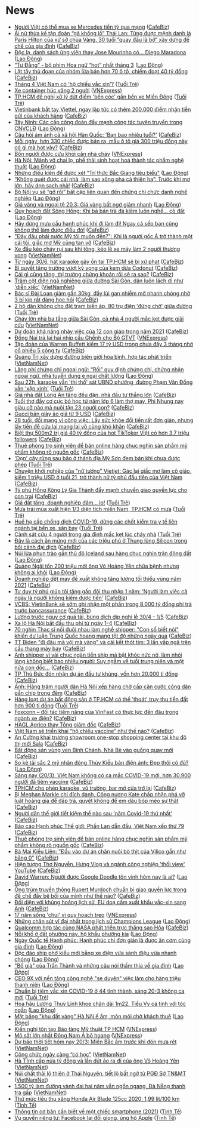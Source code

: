 # News

- [Người Việt có thể mua xe Mercedes tiền tỷ qua mạng](https://cafebiz.vn/nguoi-viet-co-the-mua-xe-mercedes-tien-ty-qua-mang-20210320090342772.chn) ([CafeBiz](https://cafebiz.vn))
- [Ái nữ thừa kế tập đoàn “gã khổng lồ” Thái Lan: Từng được mệnh danh là Paris Hilton của xứ sở chùa Vàng, 30 tuổi “quay đầu là bờ” xây dựng đế chế của gia đình](https://cafebiz.vn/ai-nu-thua-ke-tap-doan-ga-khong-lo-thai-lan-tung-duoc-menh-danh-la-paris-hilton-cua-xu-so-chua-vang-30-tuoi-quay-dau-la-bo-xay-dung-de-che-cua-gia-dinh-20210320092243353.chn) ([CafeBiz](https://cafebiz.vn))
- [Độc lạ, danh sách ứng viên thay Jose Mourinho có… Diego Maradona](https://laodong.vn/bong-da-quoc-te/doc-la-danh-sach-ung-vien-thay-jose-mourinho-co-diego-maradona-891022.ldo) ([Lao Động](https://laodong.vn))
- [“Tư Đằng” - bộ phim Hoa ngữ “hot” nhất tháng 3](https://laodong.vn/van-hoa-giai-tri/tu-dang-bo-phim-hoa-ngu-hot-nhat-thang-3-890953.ldo) ([Lao Động](https://laodong.vn))
- [Lật tẩy thủ đoạn của nhóm lừa bán hơn 70 ô tô, chiếm đoạt 40 tỷ đồng](https://cafebiz.vn/lat-tay-thu-doan-cua-nhom-lua-ban-hon-70-o-to-chiem-doat-40-ty-dong-20210320105233786.chn) ([CafeBiz](https://cafebiz.vn))
- [Tháng 4 Việt Nam có 'hộ chiếu vắc xin'?](https://tuoitre.vn/thang-4-viet-nam-co-ho-chieu-vac-xin-2021032007525545.htm) ([Tuổi Trẻ](https://tuoitre.vn))
- [Xe container húc văng 2 người](https://vnexpress.net/xe-container-huc-vang-2-nguoi-4251305.html) ([VNExpress](https://vnexpress.net))
- [TP.HCM đề nghị xử lý dứt điểm 'bến cóc' gần bến xe Miền Đông](https://tuoitre.vn/tp-hcm-de-nghi-xu-ly-dut-diem-ben-coc-gan-ben-xe-mien-dong-20210320101217039.htm) ([Tuổi Trẻ](https://tuoitre.vn))
- [Vietinbank bắt tay Viettel, ngay lập tức có thêm 200.000 điểm nhận tiền gửi của khách hàng](https://cafebiz.vn/vietinbank-bat-tay-viettel-ngay-lap-tuc-co-them-200000-diem-nhan-tien-gui-cua-khach-hang-20210320103551783.chn) ([CafeBiz](https://cafebiz.vn))
- [Tây Ninh: Các cấp công đoàn đẩy mạnh công tác tuyên truyền trong CNVCLĐ](https://laodong.vn/cong-doan/tay-ninh-cac-cap-cong-doan-day-manh-cong-tac-tuyen-truyen-trong-cnvcld-891024.ldo) ([Lao Động](https://laodong.vn))
- [Câu hỏi ám ảnh cả xã hội Hàn Quốc: 'Bạn bao nhiêu tuổi?'](https://cafebiz.vn/cau-hoi-am-anh-ca-xa-hoi-han-quoc-ban-bao-nhieu-tuoi-20210319112243448.chn) ([CafeBiz](https://cafebiz.vn))
- [Mỗi ngày, hơn 330 chiếc được bán ra, mẫu ô tô giá 300 triệu đồng này có gì mà hot vậy?](https://cafebiz.vn/moi-ngay-hon-330-chiec-duoc-ban-ra-mau-o-to-gia-300-trieu-dong-nay-co-gi-ma-hot-vay-20210320090120156.chn) ([CafeBiz](https://cafebiz.vn))
- [Bốn người được cứu khỏi căn nhà cháy](https://vnexpress.net/bon-nguoi-duoc-cuu-khoi-can-nha-chay-4251303.html) ([VNExpress](https://vnexpress.net))
- [Hà Nội: Mảnh vỡ chai lọ, phế thải sinh hoạt hoá thành tác phẩm nghệ thuật](https://laodong.vn/ban-doc/ha-noi-manh-vo-chai-lo-phe-thai-sinh-hoat-hoa-thanh-tac-pham-nghe-thuat-891004.ldo) ([Lao Động](https://laodong.vn))
- [Những điều kiện để được xét “Trí thức Bắc Giang tiêu biểu&quot;](https://laodong.vn/giao-duc/nhung-dieu-kien-de-duoc-xet-tri-thuc-bac-giang-tieu-bieu-891015.ldo) ([Lao Động](https://laodong.vn))
- [“Không quét được cái nhà, làm sao xông pha cả thiên hạ”: Trước khi mơ lớn, hãy dọn sạch nhà!](https://cafebiz.vn/khong-quet-duoc-cai-nha-lam-sao-xong-pha-ca-thien-ha-truoc-khi-mo-lon-hay-don-sach-nha-20210315091751592.chn) ([CafeBiz](https://cafebiz.vn))
- [Bộ Nội vụ sẽ “gỡ rối” bất cập liên quan đến chứng chỉ chức danh nghề nghiệp](https://laodong.vn/giao-duc/bo-noi-vu-se-go-roi-bat-cap-lien-quan-den-chung-chi-chuc-danh-nghe-nghiep-890927.ldo) ([Lao Động](https://laodong.vn))
- [Giá vàng và ngoại tệ 20.3: Giá vàng bất ngờ giảm nhanh](https://laodong.vn/video/gia-vang-va-ngoai-te-203-gia-vang-bat-ngo-giam-nhanh-891018.ldo) ([Lao Động](https://laodong.vn))
- [Quy hoạch đất Sông Hồng: Khi bà bán trà đá kiêm luôn nghề... cò đất](https://laodong.vn/bat-dong-san/quy-hoach-dat-song-hong-khi-ba-ban-tra-da-kiem-luon-nghe-co-dat-890504.ldo) ([Lao Động](https://laodong.vn))
- [Hãy dừng mưu cầu hạnh phúc khi đi làm đi! Ngay cả sếp bạn cũng không thể làm được điều đó!](https://cafebiz.vn/hay-dung-muu-cau-hanh-phuc-khi-di-lam-di-ngay-ca-sep-ban-cung-khong-the-lam-duoc-dieu-do-20210320100701417.chn) ([CafeBiz](https://cafebiz.vn))
- ["Đây đâu phải nước Mỹ tôi muốn đến?": Khi là người gốc Á trở thành một cái tội, giấc mơ Mỹ cũng tan vỡ](https://cafebiz.vn/day-dau-phai-nuoc-my-toi-muon-den-khi-la-nguoi-goc-a-tro-thanh-mot-cai-toi-giac-mo-my-cung-tan-vo-20210320100555029.chn) ([CafeBiz](https://cafebiz.vn))
- [Xe đầu kéo cháy rụi sau khi tông, kéo lê xe máy làm 2 người thương vong](http://vietnamnet.vn/vn/thoi-su/an-toan-giao-thong/xe-dau-keo-chay-rui-sau-khi-tong-keo-le-xe-may-lam-2-nguoi-thuong-vong-721042.html) ([VietNamNet](https://vietnamnet.vn))
- [Từ ngày 30/6, hát karaoke gây ồn tại TP.HCM sẽ bị xử phạt](https://cafebiz.vn/tu-ngay-30-6-hat-karaoke-gay-on-tai-tphcm-se-bi-xu-phat-20210320100022786.chn) ([CafeBiz](https://cafebiz.vn))
- [Bí quyết tăng trưởng vượt kỳ vọng của kem dừa Codonut](https://cafebiz.vn/bi-quyet-tang-truong-vuot-ky-vong-cua-kem-dua-codonut-20210319171541247.chn) ([CafeBiz](https://cafebiz.vn))
- [Cái gì cũng tăng, thị trường chứng khoán rồi sẽ ra sao?](https://cafebiz.vn/cai-gi-cung-tang-thi-truong-chung-khoan-roi-se-ra-sao-20210320095736457.chn) ([CafeBiz](https://cafebiz.vn))
- [Trăm cột điện ngả nghiêng giữa đường Sài Gòn, dân luồn lách đi như 'diễn xiếc'](http://vietnamnet.vn/vn/thoi-su/an-toan-giao-thong/tram-cot-dien-nga-nghieng-giua-duong-sai-gon-dan-luon-lach-di-nhu-dien-xiec-721031.html) ([VietNamNet](https://vietnamnet.vn))
- [Bác sĩ Đài Loan giảm gần 30kg, đẩy lùi gan nhiễm mỡ nhanh chóng nhờ 3 bí kíp rất đáng học hỏi](https://cafebiz.vn/bac-si-dai-loan-giam-gan-30kg-day-lui-gan-nhiem-mo-nhanh-chong-nho-3-bi-kip-rat-dang-hoc-hoi-20210320091928036.chn) ([CafeBiz](https://cafebiz.vn))
- [2 hộ dân không cho đặt trạm biến áp, 80 trụ điện 'đứng chờ' giữa đường](https://tuoitre.vn/2-ho-dan-khong-cho-dat-tram-bien-ap-80-tru-dien-dung-cho-giua-duong-2021032009271224.htm) ([Tuổi Trẻ](https://tuoitre.vn))
- [Cháy lớn nhà ba tầng giữa Sài Gòn, cả nhà 4 người mắc kẹt được giải cứu](http://vietnamnet.vn/vn/thoi-su/chay-lon-nha-ba-tang-giua-sai-gon-ca-nha-4-nguoi-mac-ket-duoc-giai-cuu-721010.html) ([VietNamNet](https://vietnamnet.vn))
- [Dự đoán khả năng nhảy việc của 12 con giáp trong năm 2021](https://cafebiz.vn/du-doan-kha-nang-nhay-viec-cua-12-con-giap-trong-nam-2021-20210319093921419.chn) ([CafeBiz](https://cafebiz.vn))
- [Đồng Nai trả lại hai nhịp cầu Ghềnh cho Bộ GTVT](https://vnexpress.net/dong-nai-tra-lai-hai-nhip-cau-ghenh-cho-bo-gtvt-4251018.html) ([VNExpress](https://vnexpress.net))
- [Tập đoàn của Warren Buffett kiếm 17 tỷ USD trong chưa đầy 3 tháng nhờ cổ phiếu 5 công ty](https://cafebiz.vn/tap-doan-cua-warren-buffett-kiem-17-ty-usd-trong-chua-day-3-thang-nho-co-phieu-5-cong-ty-20210320084955253.chn) ([CafeBiz](https://cafebiz.vn))
- [Quảng Trị xây dựng đường biên giới hòa bình, hợp tác phát triển](http://vietnamnet.vn/vn/thoi-su/quoc-phong/quang-tri-xay-dung-duong-bien-gioi-hoa-binh-hop-tac-phat-trien-721032.html) ([VietNamNet](https://vietnamnet.vn))
- [Lãng phí chứng chỉ ngoại ngữ: “Rối” quy định chứng chỉ, chứng nhận ngoại ngữ, nhà tuyển dụng e ngại chất lượng](https://laodong.vn/xa-hoi/lang-phi-chung-chi-ngoai-ngu-roi-quy-dinh-chung-chi-chung-nhan-ngoai-ngu-nha-tuyen-dung-e-ngai-chat-luong-890885.ldo) ([Lao Động](https://laodong.vn))
- [Sau 22h, karaoke vẫn 'thi thố' sát UBND phường, đường Phạm Văn Đồng vẫn 'xập xình'](https://tuoitre.vn/sau-22h-karaoke-van-thi-tho-sat-ubnd-phuong-duong-pham-van-dong-van-xap-xinh-20210320081127948.htm) ([Tuổi Trẻ](https://tuoitre.vn))
- [Giá nhà đất Long An tăng đều đặn, nhà đầu tư thắng lớn](https://cafebiz.vn/gia-nha-dat-long-an-tang-deu-dan-nha-dau-tu-thang-lon-20210320074548329.chn) ([CafeBiz](https://cafebiz.vn))
- [Tuổi thơ đầy cơ cực bỏ học từ năm lớp 6 làm thợ may, Phi Nhung nay giàu cỡ nào mà nuôi tận 23 người con?](https://cafebiz.vn/tuoi-tho-day-co-cuc-bo-hoc-tu-nam-lop-6-lam-tho-may-phi-nhung-nay-giau-co-nao-ma-nuoi-tan-23-nguoi-con-20210320091722672.chn) ([CafeBiz](https://cafebiz.vn))
- [Gucci bán giày ảo giá từ 9 USD](https://cafebiz.vn/gucci-ban-giay-ao-gia-tu-9-usd-20210320085221082.chn) ([CafeBiz](https://cafebiz.vn))
- [28 tuổi, đổi mạng vì công việc: Lấy sức khỏe đổi tiền rất đơn giản, nhưng lấy tiền để cứu lại mạng lại vô cùng khó khăn](https://cafebiz.vn/28-tuoi-doi-mang-vi-cong-viec-lay-suc-khoe-doi-tien-rat-don-gian-nhung-lay-tien-de-cuu-lai-mang-lai-vo-cung-kho-khan-20210319163133023.chn) ([CafeBiz](https://cafebiz.vn))
- [Biệt thự 500m2 trị giá 40 tỷ đồng của hot TikToker Việt có hơn 3.7 triệu followers](https://cafebiz.vn/biet-thu-500m2-tri-gia-40-ty-dong-cua-hot-tiktoker-viet-co-hon-37-trieu-followers-20210320091410129.chn) ([CafeBiz](https://cafebiz.vn))
- [Thuê phòng trọ sinh viên để bán online hàng chục nghìn sản phẩm mỹ phẩm không rõ nguồn gốc](https://cafebiz.vn/thue-phong-tro-sinh-vien-de-ban-online-hang-chuc-nghin-san-pham-my-pham-khong-ro-nguon-goc-20210320073046033.chn) ([CafeBiz](https://cafebiz.vn))
- ['Dọn' cây rừng sau bão ở thánh địa Mỹ Sơn đem bán khi chưa được phép](https://tuoitre.vn/don-cay-rung-sau-bao-o-thanh-dia-my-son-dem-ban-khi-chua-duoc-phep-2021032009164827.htm) ([Tuổi Trẻ](https://tuoitre.vn))
- [Chuyện khởi nghiệp của "nữ tướng" Vietjet: Gác lại giấc mơ làm cô giáo, kiếm 1 triệu USD ở tuổi 21, trở thành nữ tỷ phú đầu tiên của Việt Nam](https://cafebiz.vn/chuyen-khoi-nghiep-cua-nu-tuong-vietjet-gac-lai-giac-mo-lam-co-giao-kiem-1-trieu-usd-o-tuoi-21-tro-thanh-nu-ty-phu-dau-tien-cua-viet-nam-20210315091206592.chn) ([CafeBiz](https://cafebiz.vn))
- [Tỷ phú Hồng Kông Lý Gia Thành đẩy mạnh chuyển giao quyền lực cho con trai](https://cafebiz.vn/ty-phu-hong-kong-ly-gia-thanh-day-manh-chuyen-giao-quyen-luc-cho-con-trai-20210319134940954.chn) ([CafeBiz](https://cafebiz.vn))
- [Giá đất tăng, doanh nghiệp đâm... lo!](https://tuoitre.vn/gia-dat-tang-doanh-nghiep-dam-lo-20210320081344315.htm) ([Tuổi Trẻ](https://tuoitre.vn))
- [Mưa trái mùa xuất hiện 1/3 diện tích miền Nam, TP.HCM có mưa](https://tuoitre.vn/mua-trai-mua-xuat-hien-1-3-dien-tich-mien-nam-tphcm-co-mua-20210320082856402.htm) ([Tuổi Trẻ](https://tuoitre.vn))
- [Huế hạ cấp chống dịch COVID-19, dừng các chốt kiểm tra y tế liên ngành tại bến xe, sân bay](https://tuoitre.vn/hue-ha-cap-chong-dich-covid-19-dung-cac-chot-kiem-tra-y-te-lien-nganh-tai-ben-xe-san-bay-20210319092502441.htm) ([Tuổi Trẻ](https://tuoitre.vn))
- [Cảnh sát cứu 4 người trong gia đình mắc kẹt lúc cháy nhà](https://tuoitre.vn/canh-sat-cuu-4-nguoi-trong-gia-dinh-mac-ket-luc-chay-nha-20210320082904967.htm) ([Tuổi Trẻ](https://tuoitre.vn))
- [Đây là cách ăn mừng mới của các triệu phú ở Thung lũng Silicon trong bối cảnh đại dịch](https://cafebiz.vn/day-la-cach-an-mung-moi-cua-cac-trieu-phu-o-thung-lung-silicon-trong-boi-canh-dai-dich-20210320085530674.chn) ([CafeBiz](https://cafebiz.vn))
- [Núi lửa phun trào gần thủ đô Iceland sau hàng chục nghìn trận động đất](https://laodong.vn/the-gioi/nui-lua-phun-trao-gan-thu-do-iceland-sau-hang-chuc-nghin-tran-dong-dat-890988.ldo) ([Lao Động](https://laodong.vn))
- [Quảng Ngãi tốn 200 triệu mời ông Võ Hoàng Yên chữa bệnh nhưng không ai khỏi](https://laodong.vn/xa-hoi/quang-ngai-ton-200-trieu-moi-ong-vo-hoang-yen-chua-benh-nhung-khong-ai-khoi-890937.ldo) ([Lao Động](https://laodong.vn))
- [Doanh nghiệp dệt may đề xuất không tăng lương tối thiểu vùng năm 2021](https://cafebiz.vn/doanh-nghiep-det-may-de-xuat-khong-tang-luong-toi-thieu-vung-nam-2021-20210320084605852.chn) ([CafeBiz](https://cafebiz.vn))
- [Tư duy tỷ phú giúp tôi tăng gấp đôi thu nhập 1 năm: ‘Người làm việc cả ngày là người không kiếm được tiền’](https://cafebiz.vn/tu-duy-ty-phu-giup-toi-tang-gap-doi-thu-nhap-1-nam-nguoi-lam-viec-ca-ngay-la-nguoi-khong-kiem-duoc-tien-20210319143828913.chn) ([CafeBiz](https://cafebiz.vn))
- [VCBS: VietinBank sẽ sớm ghi nhận một phần trong 8.000 tỷ đồng phí trả trước bancassurance](https://cafebiz.vn/vcbs-vietinbank-se-som-ghi-nhan-mot-phan-trong-8000-ty-dong-phi-tra-truoc-bancassurance-20210320072748514.chn) ([CafeBiz](https://cafebiz.vn))
- [Lường trước nguy cơ quá tải, bùng dịch dịp nghỉ lễ 30/4 - 1/5](https://cafebiz.vn/luong-truoc-nguy-co-qua-tai-bung-dich-dip-nghi-le-30-4-1-5-20210320082500435.chn) ([CafeBiz](https://cafebiz.vn))
- [Xa lộ Hà Nội bắt đầu thu phí từ ngày 1-4](https://cafebiz.vn/xa-lo-ha-noi-bat-dau-thu-phi-tu-ngay-1-4-20210320082114802.chn) ([CafeBiz](https://cafebiz.vn))
- [70 nghìn Thạc sĩ nối đuôi nhau làm nghề shipper: "Con số biết nói" khiến dư luận Trung Quốc hoang mang tột độ những ngày qua](https://cafebiz.vn/70-nghin-thac-si-noi-duoi-nhau-lam-nghe-shipper-con-so-biet-noi-khien-du-luan-trung-quoc-hoang-mang-tot-do-nhung-ngay-qua-20210320081608415.chn) ([CafeBiz](https://cafebiz.vn))
- [TT Biden "đi đâu mà vội mà vàng" và cái kết thót tim: 3 lần vấp ngã trên cầu thang máy bay](https://cafebiz.vn/tt-biden-di-dau-ma-voi-ma-vang-va-cai-ket-thot-tim-3-lan-vap-nga-tren-cau-thang-may-bay-20210320081441356.chn) ([CafeBiz](https://cafebiz.vn))
- [Anh shipper vì vài chục ngàn tiền ship mà bật khóc nức nở, làm nhói lòng không biết bao nhiêu người: Suy ngẫm về tuổi trung niên và một nửa con dốc...](https://cafebiz.vn/anh-shipper-vi-vai-chuc-ngan-tien-ship-ma-bat-khoc-nuc-no-lam-nhoi-long-khong-biet-bao-nhieu-nguoi-suy-ngam-ve-tuoi-trung-nien-va-mot-nua-con-doc-20210319163906264.chn) ([CafeBiz](https://cafebiz.vn))
- [TP Thủ Đức đón nhận dự án đầu tư khủng, vốn hơn 20.000 tỉ đồng](https://cafebiz.vn/tp-thu-duc-don-nhan-du-an-dau-tu-khung-von-hon-20000-ti-dong-20210320080934726.chn) ([CafeBiz](https://cafebiz.vn))
- [Ảnh: Hàng trăm người dân Hà Nội xếp hàng chờ cấp căn cước công dân gắn chíp trong đêm](https://cafebiz.vn/anh-hang-tram-nguoi-dan-ha-noi-xep-hang-cho-cap-can-cuoc-cong-dan-gan-chip-trong-dem-20210320080932369.chn) ([CafeBiz](https://cafebiz.vn))
- [Hàng loạt dự án bất động sản ở TP.HCM có thể 'thoát' truy thu tiền đất hơn 900 tỉ đồng](https://tuoitre.vn/hang-loat-du-an-bat-dong-san-o-tp-hcm-co-the-thoat-truy-thu-tien-dat-hon-900-ti-dong-20210320080016006.htm) ([Tuổi Trẻ](https://tuoitre.vn))
- [Foxconn – đối tác tiềm năng của VinFast có thực lực đến đâu trong ngành xe điện?](https://cafebiz.vn/foxconn-doi-tac-tiem-nang-cua-vinfast-co-thuc-luc-den-dau-trong-nganh-xe-dien-20210320080615166.chn) ([CafeBiz](https://cafebiz.vn))
- [HAGL Agrico thay Tổng giám đốc](https://cafebiz.vn/hagl-agrico-thay-tong-giam-doc-20210320070446315.chn) ([CafeBiz](https://cafebiz.vn))
- [Việt Nam sẽ triển khai “hộ chiếu vaccine” như thế nào?](https://cafebiz.vn/viet-nam-se-trien-khai-ho-chieu-vaccine-nhu-the-nao-20210320080227285.chn) ([CafeBiz](https://cafebiz.vn))
- [An Cường khai trương showroom one-stop shopping center tại khu đô thị mới Sala](https://cafebiz.vn/an-cuong-khai-truong-showroom-one-stop-shopping-center-tai-khu-do-thi-moi-sala-20210319151429515.chn) ([CafeBiz](https://cafebiz.vn))
- [Bất động sản vùng ven Bình Chánh, Nhà Bè vào guồng quay mới](https://cafebiz.vn/bat-dong-san-vung-ven-binh-chanh-nha-be-vao-guong-quay-moi-20210319144337317.chn) ([CafeBiz](https://cafebiz.vn))
- [So kè tài sắc 2 mỹ nhân đóng Thúy Kiều bản điện ảnh: Đẹp thôi có đủ?](https://laodong.vn/photo/so-ke-tai-sac-2-my-nhan-dong-thuy-kieu-ban-dien-anh-dep-thoi-co-du-890932.ldo) ([Lao Động](https://laodong.vn))
- [Sáng nay (20/3), Việt Nam không có ca mắc COVID-19 mới, hơn 30.900 người đã tiêm vaccine](https://cafebiz.vn/sang-nay-20-3-viet-nam-khong-co-ca-mac-covid-19-moi-hon-30900-nguoi-da-tiem-vaccine-20210320075752591.chn) ([CafeBiz](https://cafebiz.vn))
- [TPHCM cho phép karaoke, vũ trường, bar mở cửa trở lại](https://cafebiz.vn/tphcm-cho-phep-karaoke-vu-truong-bar-mo-cua-tro-lai-20210320075542888.chn) ([CafeBiz](https://cafebiz.vn))
- [Bị Meghan Markle chỉ đích danh, Công nương Kate chấp nhận phá vỡ luật hoàng gia để đáp trả, quyết không để em dâu bóp méo sự thật](https://cafebiz.vn/bi-meghan-markle-chi-dich-danh-cong-nuong-kate-chap-nhan-pha-vo-luat-hoang-gia-de-dap-tra-quyet-khong-de-em-dau-bop-meo-su-that-2021032007511586.chn) ([CafeBiz](https://cafebiz.vn))
- [Người dân thế giới tiết kiệm thế nào sau 'năm Covid-19 thứ nhất'](https://cafebiz.vn/nguoi-dan-the-gioi-tiet-kiem-the-nao-sau-nam-covid-19-thu-nhat-20210320074928887.chn) ([CafeBiz](https://cafebiz.vn))
- [Báo cáo Hạnh phúc Thế giới: Phần Lan dẫn đầu, Việt Nam xếp thứ 79](https://cafebiz.vn/bao-cao-hanh-phuc-the-gioi-phan-lan-dan-dau-viet-nam-xep-thu-79-20210320074532067.chn) ([CafeBiz](https://cafebiz.vn))
- [Thuê phòng trọ sinh viên để bán online hàng chục nghìn sản phẩm mỹ phẩm không rõ nguồn gốc](https://cafebiz.vn/thue-phong-tro-sinh-vien-de-ban-online-hang-chuc-nghin-san-pham-my-pham-khong-ro-nguon-goc-20210320074312088.chn) ([CafeBiz](https://cafebiz.vn))
- [Bà Mai Kiều Liên: "Đầu vào dự án chăn nuôi bò thịt của Vilico gần như bằng 0"](https://cafebiz.vn/ba-mai-kieu-lien-dau-vao-du-an-chan-nuoi-bo-thit-cua-vilico-gan-nhu-bang-0-20210320072231787.chn) ([CafeBiz](https://cafebiz.vn))
- [Hiện tượng Thơ Nguyễn, Hưng Vlog và ngành công nghiệp 'thổi view' YouTube](https://cafebiz.vn/hien-tuong-tho-nguyen-hung-vlog-va-nganh-cong-nghiep-thoi-view-youtube-20210320073938345.chn) ([CafeBiz](https://cafebiz.vn))
- [David Warren: Người được Google Doodle tôn vinh hôm nay là ai?](https://laodong.vn/the-gioi/david-warren-nguoi-duoc-google-doodle-ton-vinh-hom-nay-la-ai-890978.ldo) ([Lao Động](https://laodong.vn))
- [Ông trùm truyền thông Rupert Murdoch chuẩn bị giao quyền lực trong đế chế đầy bê bối của mình như thế nào?](https://cafebiz.vn/ong-trum-truyen-thong-rupert-murdoch-chuan-bi-giao-quyen-luc-trong-de-che-day-be-boi-cua-minh-nhu-the-nao-20210319205718802.chn) ([CafeBiz](https://cafebiz.vn))
- [Đối diện với khủng hoảng lịch sử, EU doạ cấm xuất khẩu vắc-xin sang Anh](https://cafebiz.vn/doi-dien-voi-khung-hoang-lich-su-eu-doa-cam-xuat-khau-vac-xin-sang-anh-20210319202318359.chn) ([CafeBiz](https://cafebiz.vn))
- [17 năm sống 'chui' vì quy hoạch treo](https://vnexpress.net/17-nam-song-chui-vi-quy-hoach-treo-4250755.html) ([VNExpress](https://vnexpress.net))
- [Những chân sút vĩ đại nhất trong lịch sử Champions League](https://laodong.vn/infographic/nhung-chan-sut-vi-dai-nhat-trong-lich-su-champions-league-889408.ldo) ([Lao Động](https://laodong.vn))
- [Qualcomm hợp tác cùng NASA phát triển trực thăng sao Hỏa](https://cafebiz.vn/qualcomm-hop-tac-cung-nasa-phat-trien-truc-thang-sao-hoa-20210319165537901.chn) ([CafeBiz](https://cafebiz.vn))
- [Nỗi khổ ở đất phường này, hộ khẩu phường kia](https://laodong.vn/xa-hoi/noi-kho-o-dat-phuong-nay-ho-khau-phuong-kia-890888.ldo) ([Lao Động](https://laodong.vn))
- [Ngày Quốc tế Hạnh phúc: Hạnh phúc chỉ đơn giản là được ăn cơm cùng gia đình](https://laodong.vn/video/ngay-quoc-te-hanh-phuc-hanh-phuc-chi-don-gian-la-duoc-an-com-cung-gia-dinh-890029.ldo) ([Lao Động](https://laodong.vn))
- [Độc đáo ship phở kiểu mới bằng xe điện vừa sành điệu vừa nhanh chóng](https://laodong.vn/video-thoi-su/doc-dao-ship-pho-kieu-moi-bang-xe-dien-vua-sanh-dieu-vua-nhanh-chong-890924.ldo) ([Lao Động](https://laodong.vn))
- [&quot;Bố già&quot; của Trấn Thành và những câu nói thấm thía về gia đình](https://laodong.vn/photo/bo-gia-cua-tran-thanh-va-nhung-cau-noi-tham-thia-ve-gia-dinh-890756.ldo) ([Lao Động](https://laodong.vn))
- [CEO 9X với nền tảng công nghệ &quot;se duyên&quot; việc làm cho hàng triệu thanh niên](https://laodong.vn/video/ceo-9x-voi-nen-tang-cong-nghe-se-duyen-viec-lam-cho-hang-trieu-thanh-nien-890906.ldo) ([Lao Động](https://laodong.vn))
- [Chuẩn bị tiêm vắc xin COVID-19 ở 44 tỉnh thành, sáng 20-3 không ca mới](https://tuoitre.vn/chuan-bi-tiem-vacxin-covid-19-o-44-tinh-thanh-sang-20-3-khong-ca-moi-20210320061358825.htm) ([Tuổi Trẻ](https://tuoitre.vn))
- [Hoa hậu Lương Thuỳ Linh khoe chân dài 1m22, Tiểu Vy cá tính với tóc ngắn](https://laodong.vn/photo/hoa-hau-luong-thuy-linh-khoe-chan-dai-1m22-tieu-vy-ca-tinh-voi-toc-ngan-890922.ldo) ([Lao Động](https://laodong.vn))
- [Mặt bằng &quot;khu đất vàng&quot; Hà Nội ế ẩm, mòn mỏi chờ khách thuê](https://laodong.vn/photo/mat-bang-khu-dat-vang-ha-noi-e-am-mon-moi-cho-khach-thue-890786.ldo) ([Lao Động](https://laodong.vn))
- [Kiến nghị tôn tạo Bảo tàng Mỹ thuật TP HCM](https://vnexpress.net/kien-nghi-ton-tao-bao-tang-my-thuat-tp-hcm-4251150.html) ([VNExpress](https://vnexpress.net))
- [Mỏ sắt lớn nhất Đông Nam Á bỏ hoang](https://vnexpress.net/mo-sat-lon-nhat-dong-nam-a-bo-hoang-4250048.html) ([VNExpress](https://vnexpress.net))
- [Dự báo thời tiết hôm nay 20/3: Miền Bắc ấm trước khi đón mưa rét](http://vietnamnet.vn/vn/thoi-su/du-bao-thoi-tiet-hom-nay-20-3-mien-bac-am-truoc-khi-don-mua-ret-720932.html) ([VietNamNet](https://vietnamnet.vn))
- [Công chức ngày càng “có học”](http://vietnamnet.vn/vn/thoi-su/cong-chuc-ngay-cang-co-hoc-720844.html) ([VietNamNet](https://vietnamnet.vn))
- [Hà Tĩnh cấp nửa tỷ đồng và lần dứt áo ra đi của ông Võ Hoàng Yên](http://vietnamnet.vn/vn/thoi-su/ha-tinh-cap-nua-ty-dong-va-lan-dut-ao-ra-di-cua-ong-vo-hoang-yen-720868.html) ([VietNamNet](https://vietnamnet.vn))
- [Núi chất thải lộ thiên ở Thái Nguyên, tiết lộ bất ngờ từ PGĐ Sở TN&MT](http://vietnamnet.vn/vn/thoi-su/moi-truong/nui-chat-thai-lo-thien-o-thai-nguyen-tiet-lo-bat-ngo-tu-pgd-so-tn-mt-719871.html) ([VietNamNet](https://vietnamnet.vn))
- [1.500 tỷ làm đường vành đai hai năm vẫn ngổn ngang, Đà Nẵng thanh tra gấp](http://vietnamnet.vn/vn/thoi-su/1-500-ty-la-m-du-o-ng-va-nh-dai-hai-na-m-va-n-ngo-n-ngang-da-na-ng-thanh-tra-ga-p-720931.html) ([VietNamNet](https://vietnamnet.vn))
- [Thử mức tiêu thụ xăng Honda Air Blade 125cc 2020: 1,99 lít/100 km](https://tinhte.vn/thread/thu-muc-tieu-thu-xang-honda-air-blade-125cc-2020-1-99-lit-100-km.3294455/) ([Tinh Tế](https://tinhte.vn))
- [Thông tin cơ bản cần biết về một chiếc smartphone (2021)](https://tinhte.vn/thread/thong-tin-co-ban-can-biet-ve-mot-chiec-smartphone-2021.3294783/) ([Tinh Tế](https://tinhte.vn))
- [Vụ quyền riêng tư: Facebook lại đổi giọng, ủng hộ Apple](https://tinhte.vn/thread/vu-quyen-rieng-tu-facebook-lai-doi-giong-ung-ho-apple.3296146/) ([Tinh Tế](https://tinhte.vn))
